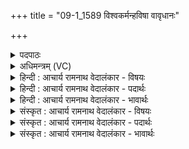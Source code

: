 +++
title = "09-1_1589 विश्वकर्मन्हविषा वावृधानः"

+++
<details><summary>पदपाठः</summary>

वि꣡श्व꣢꣯कर्मन्। वि꣡श्व꣢꣯। क꣣र्मन्। हवि꣡षा꣢। वा꣣वृधानः꣢। स्व꣣य꣢म्। य꣣जस्व। तन्व꣢म्। स्वा। हि। ते꣣। मु꣡ह्य꣢꣯न्तु। अ꣣न्ये꣢। अ꣣न्। ये꣢। अ꣣भि꣡तः꣢। ज꣡ना꣢꣯सः। इ꣣ह꣢। अ꣣स्मा꣡क꣢म्। म꣣घ꣡वा꣢। सू꣡रिः꣢꣯। अ꣣स्तु। १५८९।
</details>

<details><summary>अधिमन्त्रम् (VC)</summary>

- विश्वकर्मा
- विश्वकर्मा भौवनः
- त्रिष्टुप्
- धैवतः
</details>

<details><summary>हिन्दी : आचार्य रामनाथ वेदालंकार - विषयः</summary>

इस एक ऋचावाले सूक्त में अपने अन्तरात्मा को उद्बोधन दिया गया है।
</details>

<details><summary>हिन्दी : आचार्य रामनाथ वेदालंकार - पदार्थः</summary>

पदार्थान्वयभाषाः -  हे (विश्वकर्मन्) शारीरिक सब कर्मों के कर्त्ता जीव ! (हविषा) सद्गुणों के आधान द्वारा (वावृधानः) समृद्ध हुआ तू (स्वयम्) अपने आप ही (तन्वम्) शरीर को (यजस्व) यज्ञ-कर्मों में नियुक्त कर, (हि) क्योंकि,वह (ते) तेरी (स्वा) अपनी है,उस पर तेरा अधिकार है। (अभितः) सब ओर स्थित (अन्ये) दूसरे (जनासः) उत्पन्न बाह्य तथा आन्तरिक शत्रु (मुह्यन्तु) मोह को प्राप्त हो जाएँ। (मघवा) ऐश्वर्यशाली जगदीश्वर (इह) इस जगत् में (अस्माकम्) हमारा (सूरिः) प्रेरक (अस्तु) होवे ॥१॥
</details>

<details><summary>हिन्दी : आचार्य रामनाथ वेदालंकार - भावार्थः</summary>

भावार्थभाषाः -  जीव का यह कर्तव्य है कि वह अपने देह को शुभकर्मों में लगाकर परमात्मा की पूजा करते हुए अभ्युदय और निःश्रेयस प्राप्त करे ॥१॥
</details>

<details><summary>संस्कृत : आचार्य रामनाथ वेदालंकार - विषयः</summary>

अस्मिन्नेकर्चे सूक्ते स्वकीयोऽन्तरात्मा प्रोद्बोध्यते।
</details>

<details><summary>संस्कृत : आचार्य रामनाथ वेदालंकार - पदार्थः</summary>

पदार्थान्वयभाषाः -  हे (विश्वकर्मन्) विश्वेषां शारीरिकाणां कर्मणां कर्तः जीवात्मन् ! (हविषा२) सद्गुणाधानेन (वावृधानः) वृद्धः त्वम् (स्वयम्) स्वयमेव (तन्वम्) तनूम् (यजस्व) यज्ञकर्मसु नियोजय, (हि) यतः,सा (ते) तव (स्वा) स्वकीया वर्तते,तत्र तवाधिकारोऽस्ति। (अभितः) सर्वतः स्थिताः (अन्ये) इतरे (जनासः) जाताः बाह्या आन्तराश्च शत्रवः (मुह्यन्तु) मोहं प्राप्नुवन्तु। (मघवा) ऐश्वर्यशाली जगदीश्वरः (इह) अस्मिन् जगति (अस्माकम्) अस्मदीयः (सूरिः) प्रेरकः (अस्तु) जायताम् ॥१॥३
</details>

<details><summary>संस्कृत : आचार्य रामनाथ वेदालंकार - भावार्थः</summary>

भावार्थभाषाः -  जीवस्येदं कर्तव्यं यत् स स्वकीयं देहं शुभकर्मसु नियुज्य परमात्मानं पूजयन्नभ्युदयं निःश्रेयसं च प्राप्नुयात् ॥१॥
</details>